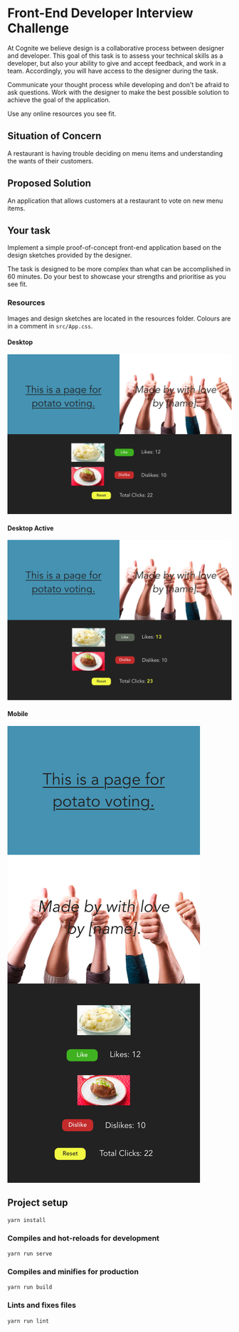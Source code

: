 # Front-End Developer Interview Challenge

At Cognite we believe design is a collaborative process between designer and developer.
This goal of this task is to assess your technical skills as a developer, but also your ability to give and accept feedback, and work in a team. Accordingly, you will have access to the designer during the task.

Communicate your thought process while developing and don't be afraid to ask questions. Work with the designer to make the best possible solution to achieve the goal of the application.

Use any online resources you see fit.

## Situation of Concern

A restaurant is having trouble deciding on menu items and understanding the wants of their customers.

## Proposed Solution

An application that allows customers at a restaurant to vote on new menu items.

## Your task

Implement a simple proof-of-concept front-end application based on the design sketches provided by the designer.

The task is designed to be more complex than what can be accomplished in 60 minutes. Do your best to showcase your strengths and prioritise as you see fit.

### Resources

Images and design sketches are located in the resources folder.
Colours are in a comment in `src/App.css`.

#### Desktop

![Desktop](resources/Desktop.png)

#### Desktop Active

![Desktop Active](resources/DesktopActive.png)

#### Mobile

![Mobile](resources/TabletPortrait.png)

## Project setup
```
yarn install
```

### Compiles and hot-reloads for development
```
yarn run serve
```

### Compiles and minifies for production
```
yarn run build
```

### Lints and fixes files
```
yarn run lint
```
